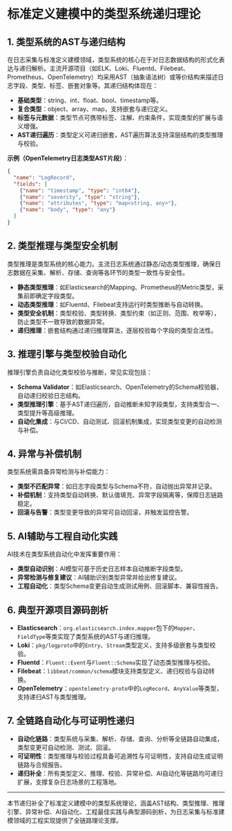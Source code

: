 # 标准定义建模中的类型系统递归理论

## 1. 类型系统的AST与递归结构

在日志采集与标准定义建模领域，类型系统的核心在于对日志数据结构的形式化表达与递归解析。主流开源项目（如ELK、Loki、Fluentd、Filebeat、Prometheus、OpenTelemetry）均采用AST（抽象语法树）或等价结构来描述日志字段、类型、标签、嵌套对象等。其递归结构体现在：

- **基础类型**：string、int、float、bool、timestamp等。
- **复合类型**：object、array、map，支持嵌套与递归定义。
- **标签与元数据**：类型节点可携带标签、注解、约束条件，实现类型的扩展与语义增强。
- **AST递归遍历**：类型定义可递归嵌套，AST遍历算法支持深层结构的类型推理与校验。

**示例（OpenTelemetry日志类型AST片段）**：

```json
{
  "name": "LogRecord",
  "fields": [
    {"name": "timestamp", "type": "int64"},
    {"name": "severity", "type": "string"},
    {"name": "attributes", "type": "map<string, any>"},
    {"name": "body", "type": "any"}
  ]
}
```

## 2. 类型推理与类型安全机制

类型推理是类型系统的核心能力。主流日志系统通过静态/动态类型推理，确保日志数据在采集、解析、存储、查询等各环节的类型一致性与安全性。

- **静态类型推理**：如Elasticsearch的Mapping、Prometheus的Metric类型，采集前即确定字段类型。
- **动态类型推理**：如Fluentd、Filebeat支持运行时类型推断与自动转换。
- **类型安全机制**：类型校验、类型转换、类型约束（如正则、范围、枚举等），防止类型不一致导致的数据异常。
- **递归推理**：嵌套结构通过递归推理算法，逐层校验每个字段的类型合法性。

## 3. 推理引擎与类型校验自动化

推理引擎负责自动化类型校验与推断，常见实现包括：

- **Schema Validator**：如Elasticsearch、OpenTelemetry的Schema校验器，自动递归校验日志结构。
- **类型推理引擎**：基于AST递归遍历，自动推断未知字段类型，支持类型合一、类型提升等高级推理。
- **自动化集成**：与CI/CD、自动测试、回滚机制集成，实现类型变更的自动检测与补偿。

## 4. 异常与补偿机制

类型系统需具备异常检测与补偿能力：

- **类型不匹配异常**：如日志字段类型与Schema不符，自动抛出异常并记录。
- **补偿机制**：支持类型自动转换、默认值填充、异常字段隔离等，保障日志链路稳定。
- **回滚与告警**：类型变更导致的异常可自动回滚，并触发监控告警。

## 5. AI辅助与工程自动化实践

AI技术在类型系统自动化中发挥重要作用：

- **类型自动识别**：AI模型可基于历史日志样本自动推断字段类型。
- **异常检测与修复建议**：AI辅助识别类型异常并给出修复建议。
- **工程自动化**：类型Schema变更自动生成测试用例、回滚脚本、兼容性报告。

## 6. 典型开源项目源码剖析

- **Elasticsearch**：`org.elasticsearch.index.mapper`包下的`Mapper`、`FieldType`等类实现了类型系统的AST与递归推理。
- **Loki**：`pkg/logproto`中的`Entry`、`Stream`类型定义，支持多级嵌套与类型校验。
- **Fluentd**：`Fluent::Event`与`Fluent::Schema`实现了动态类型推理与校验。
- **Filebeat**：`libbeat/common/schema`模块支持类型定义、递归校验与自动转换。
- **OpenTelemetry**：`opentelemetry-proto`中的`LogRecord`、`AnyValue`等类型，支持递归AST与类型推理。

## 7. 全链路自动化与可证明性递归

- **自动化链路**：类型系统与采集、解析、存储、查询、分析等全链路自动集成，类型变更可自动检测、测试、回滚。
- **可证明性**：类型推理与校验过程具备可追溯性与可证明性，支持自动生成证明链路与合规报告。
- **递归补全**：所有类型定义、推理、校验、异常补偿、AI自动化等链路均可递归扩展，支撑复杂日志场景的工程落地。

---

本节递归补全了标准定义建模中的类型系统理论，涵盖AST结构、类型推理、推理引擎、异常补偿、AI自动化、工程最佳实践与典型源码剖析，为日志采集与标准建模领域的工程实现提供了全链路理论支撑。
